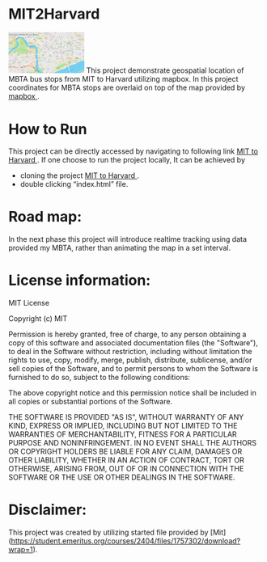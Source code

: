 # **MIT2Harvard**
<img src="Mit2Harvard.PNG" width='150' />
This project demonstrate geospatial location of MBTA bus stops from MIT to Harvard utilizing mapbox. In this project coordinates for MBTA stops are overlaid on top of the map provided by <a href="https://www.mapbox.com/about/company//"> mapbox </a>.


# How to Run
This project can be directly accessed by navigating to following link <a href="https://sujangorkhali.github.io/MIT2Harvard/"> MIT to Harvard </a>.
If one choose to run the project locally, It can be achieved by 
-	cloning the project <a href="https://github.com/sujanGorkhali/MIT2Harvard.git"> MIT to Harvard </a>.
-	double clicking “index.html” file.

# Road map:
In the next phase this project will introduce realtime tracking using data provided my MBTA, rather than animating the map in a set interval.

# License information: 
MIT License

Copyright (c) MIT

Permission is hereby granted, free of charge, to any person obtaining a copy
of this software and associated documentation files (the "Software"), to deal
in the Software without restriction, including without limitation the rights
to use, copy, modify, merge, publish, distribute, sublicense, and/or sell
copies of the Software, and to permit persons to whom the Software is
furnished to do so, subject to the following conditions:

The above copyright notice and this permission notice shall be included in all
copies or substantial portions of the Software.

THE SOFTWARE IS PROVIDED "AS IS", WITHOUT WARRANTY OF ANY KIND, EXPRESS OR
IMPLIED, INCLUDING BUT NOT LIMITED TO THE WARRANTIES OF MERCHANTABILITY,
FITNESS FOR A PARTICULAR PURPOSE AND NONINFRINGEMENT. IN NO EVENT SHALL THE
AUTHORS OR COPYRIGHT HOLDERS BE LIABLE FOR ANY CLAIM, DAMAGES OR OTHER
LIABILITY, WHETHER IN AN ACTION OF CONTRACT, TORT OR OTHERWISE, ARISING FROM,
OUT OF OR IN CONNECTION WITH THE SOFTWARE OR THE USE OR OTHER DEALINGS IN THE
SOFTWARE.

# Disclaimer: 
This project was created by utilizing started file provided by [Mit] (https://student.emeritus.org/courses/2404/files/1757302/download?wrap=1).  

